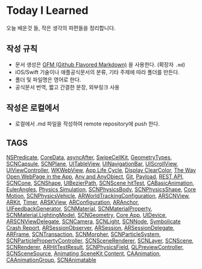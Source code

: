 # Today I Learned
오늘 배운것 들, 작은 생각의 파편들을 정리합니다.

## 작성 규칙
- 문서 생성은 [GFM (Github Flavored Markdown)](https://help.github.com/articles/github-flavored-markdown/) 을 사용한다. (확장자 `.md`)
- iOS/Swift 기술이나 애플공식문서의 분류, 기타 주제에 따라 폴더를 만든다.
- 폴더 및 파일명은 영어로 한다.
- 공식문서 번역, 짧고 간결한 문장, 외부링크 사용

## 작성은 로컬에서
- 로컬에서 .md 파일을 작성하여 remote repository에 push 한다.

## TAGS
[NSPredicate][1], [CoreData][2], [asyncAfter][3], [SwipeCellKit][4], [GeometryTypes][5], [SCNCapsule][6], [SCNPlane][7], [UITableView][8], [UINavigationBar][9], [UIScrollView][10], [UIViewController][11], [WKWebView][12], [App Life Cycle][13], [Display ClearColor][14], [The Way Open WebPage in the App][15],
[Any and AnyObject][16], [Git][17], [Payload][18], [REST API][19], [SCNCone][20], [SCNShape][21], [UIBezierPath][22], [SCNScene hitTest][23], [CABasicAnimation][24], [EulerAngles][25], [Physics Simulation][26], [SCNPhysicsBody][27], [SCNPhysicsShape][28], [Core Motion][29], [SCNPhysicsVehicle][30],  [ARWorldTrackingConfiguration][31],  [ARSCNView][32], [ARKit][33], [Timer][34], [ARSKView][35], [ARConfiguration][36], [ARAnchor][37], [UIFeedbackGenerator][38], [SCNMaterial][39], [SCNMaterialProperty][40], [SCNMaterial.LightingModel][41], [SCNGeometry][42], [Core App][43], [UIDevice][44], [ARSCNViewDelegate][45], [SCNCamera][46], [SCNLight][47], [SCNNode][48], [Symbolicate Crash Report][49], [ARSessionObserver][50], [ARSession][51], [ARSessionDelegate][52], [ARFrame][53], [SCNTransaction][54], [SCNMorpher][55], [SCNParticleSystem][56], [SCNParticlePropertyController][57], [SCNSceneRenderer][58], [SCNLayer][59], [SCNScene][60], [SCNRenderer][61], [ARHitTestResult][62], [SCNPhysicsField][63], [QLPreviewController][64], [SCNSceneSource][65], [Animating SceneKit Content][66], [CAAnimation][67], [CAAnimationGroup][68], [SCNAnimatable][69]





[1]: /01_iOS/CoreData/NSPredicate.md
[2]: /01_iOS/CoreData/what_is_coredata.md
[3]: /01_iOS/Dispatch/DispatchQueue_main_asyncAfter.md
[4]: /01_iOS/FrameWork/SwipeCellKit.md
[5]: /01_iOS/SceneKit/Built-in_Geometry_Types/00_Geometry_Types.md
[6]: /01_iOS/SceneKit/Built-in_Geometry_Types/05_SCNCapsule.md
[7]: /01_iOS/SceneKit/Built-in_Geometry_Types/08_SCNPlane.md
[8]: /01_iOS/UIKit/TableViews/UITableView.md
[9]: /01_iOS/UIKit/ViewControllers/UINavigationBar.md
[10]: /01_iOS/UIKit/ViewControllers/UIScrollView.md
[11]: /01_iOS/UIKit/ViewControllers/UIViewController.md
[12]: /01_iOS/WebKit/WKWebView.md
[13]: /01_iOS/App_Life_Cycle.md
[14]: /01_iOS/Display_clearColor_UIViewController_over_UIViewController.md
[15]: /01_iOS/The_Way_Open_WebPage_in_the_App.md
[16]: /02_Swift/Any_And_AnyObject.md
[17]: /03_ETC/Git.md
[18]: /03_ETC/Payload.md
[19]: /03_ETC/REST_API.md
[20]: 01_iOS/SceneKit/Built-in_Geometry_Types/06_SCNCone.md
[21]: 01_iOS/SceneKit/Built-in_Geometry_Types/SCNShape.md
[22]: 01_iOS/UIKit/Drawing/UIBezierPath.md
[23]: 01_iOS/SceneKit/SCNSceneRenderer/hitTest.md
[24]: 01_iOS/Core_Animation/CABasicAnimation.md
[25]: 03_ETC/EulerAngles.md
[26]: 01_iOS/SceneKit/Physics_Simulation/Physics_Simulation.md
[27]: 01_iOS/SceneKit/Physics_Simulation/SCNPhysicsBody.md
[28]: 01_iOS/SceneKit/Physics_Simulation/SCNPhysicsShape.md
[29]: 01_iOS/Core_Motion/Core_Motion.md
[30]: 01_iOS/SceneKit/Physics_Simulation/SCNPhysicsVehicle.md
[31]: 01_iOS/ARKit/ARWorldTrackingConfiguration.md
[32]: 01_iOS/ARKit/ARSCNView.md
[33]: 01_iOS/ARKit/ARKit.md
[34]: 01_iOS/Foundation/Timer.md
[35]: 01_iOS/ARKit/ARSKView.md
[36]: 01_iOS/ARKit/ARConfiguration.md
[37]: 01_iOS/ARKit/ARAnchor.md
[38]: 01_iOS/UIKit/UIFeedbackGenerator.md
[39]: 01_iOS/SceneKit/SCNMaterial/SCNMaterial.md
[40]: 01_iOS/SceneKit/SCNMaterial/SCNMaterialProperty.md
[41]: 01_iOS/SceneKit/SCNMaterial/SCNMaterial_LightingModel.md
[42]: 01_iOS/SceneKit/SCNGeometry/SCNGeometry.md
[43]: 01_iOS/UIKit/Core_App/Core_App.md
[44]: 01_iOS/UIKit/Core_App/UIDevice.md
[45]: 01_iOS/ARKit/ARSCNViewDelegate.md
[46]: 01_iOS/SceneKit/SCNCamera.md
[47]: 01_iOS/SceneKit/SCNLight.md
[48]: 01_iOS/SceneKit/SCNNode.md
[49]: 01_iOS/Symbolicate_Crash_Report.md
[50]: 01_iOS/ARKit/ARSession/ARSessionObserver.md
[51]: 01_iOS/ARKit/ARSession/ARSession.md
[52]: 01_iOS/ARKit/ARSession/ARSessionDelegate.md
[53]: 01_iOS/ARKit/ARFrame.md
[54]: 01_iOS/SceneKit/Animation/SCNTransaction.md
[55]: 01_iOS/SceneKit/SCNMorpher.md
[56]: 01_iOS/SceneKit/SCNParticleSystem.md
[57]: 01_iOS/SceneKit/SCNParticlePropertyController.md
[58]: 01_iOS/SceneKit/SCNSceneRenderer/SCNSceneRenderer.md
[59]: 01_iOS/SceneKit/SCNLayer.md
[60]: 01_iOS/SceneKit/SCNScene.md
[61]: 01_iOS/SceneKit/SCNRenderer.md
[62]: 01_iOS/ARKit/ARHitTestResult.md
[63]: 01_iOS/SceneKit/Physics_Simulation/SCNPhysicsField.md
[64]: 01_iOS/quicklook/QLPreviewController.md
[65]: 01_iOS/SceneKit/SCNSceneSource.md
[66]: 01_iOS/SceneKit/Animation/Animating_Scenekit_Content.md
[67]: 01_iOS/Core_Animation/CAAnimation.md
[68]: 01_iOS/Core_Animation/CAAnimationGroup.md
[69]: 01_iOS/SceneKit/Animation/SCNAnimatable.md
